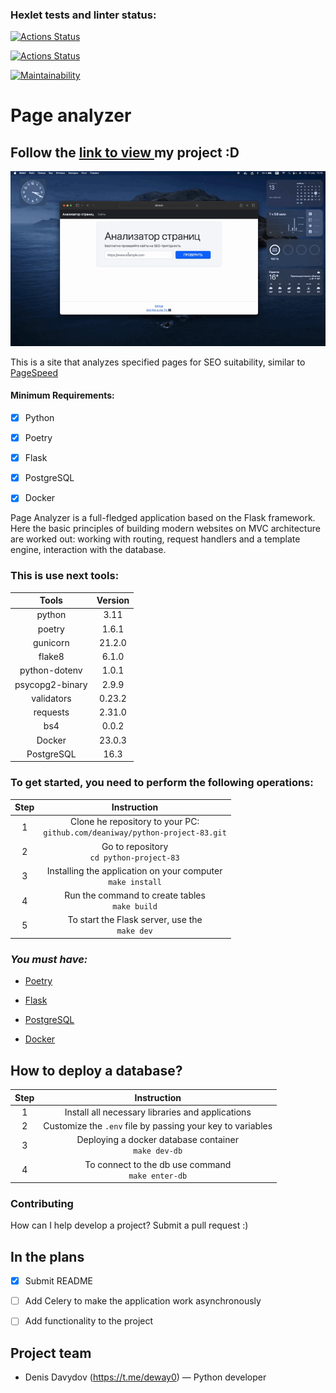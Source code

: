 ### Hexlet tests and linter status:

[![Actions Status](https://github.com/deaniway/python-project-83/actions/workflows/hexlet-check.yml/badge.svg)](https://github.com/deaniway/python-project-83/actions)

[![Actions Status](https://github.com/deaniway/python-project-83/actions/workflows/linter.yml/badge.svg)](https://github.com/deaniway/python-project-83/actions)

[![Maintainability](https://api.codeclimate.com/v1/badges/e6a8f9b0171c0b9a1b3b/maintainability)](https://codeclimate.com/github/deaniway/python-project-83/maintainability)

# Page analyzer
## Follow the [link to view ](https://python-project-83-1-gyiq.onrender.com) my project :D

[![asciicast](https://github.com/deaniway/GIF_GIF/blob/main/PA.gif)](https://github.com/deaniway/GIF_GIF/blob/main/PA.gif)

This is a site that analyzes specified pages for SEO suitability, similar to [PageSpeed](https://pagespeed.web.dev/)


#### Minimum Requirements:
 - [x] Python 
 - [x] Poetry
 - [x] Flask
 - [x] PostgreSQL
 - [x] Docker


Page Analyzer is a full-fledged application based on the Flask framework. 
Here the basic principles of building modern websites on MVC architecture are worked out: working with routing, 
request handlers and a template engine, interaction with the database.


### This is  use next tools:

|      Tools      | Version |
|:---------------:|:-------:|
|     python      |  3.11   |
|     poetry      |  1.6.1  |
|    gunicorn     | 21.2.0  |
|     flake8      |  6.1.0  |
|  python-dotenv  |  1.0.1  |
| psycopg2-binary |  2.9.9  |
|   validators    | 0.23.2  |
|    requests     | 2.31.0  |
|       bs4       |  0.0.2  |
|     Docker      | 23.0.3  |
|   PostgreSQL    |  16.3   |





### To get started, you need to perform the following operations:

| Step |                                   Instruction                                   |
|:----:|:-------------------------------------------------------------------------------:|
|  1   | Clone he repository to your PC:<br/>`github.com/deaniway/python-project-83.git` |
|  2   |                   Go to repository<br/>`cd python-project-83`                   |
|  3   |         Installing the application on your computer<br/>`make install`          | 
|  4   |                Run the command to create tables<br/>`make build`                | 
|  5   |                To start the Flask server, use the<br/>`make dev`                |





### *You must have:* 

- [Poetry](https://python-poetry.org) 

- [Flask](https://flask.palletsprojects.com/en/3.0.x/) 

- [PostgreSQL](https://www.postgresql.org/) 

- [Docker](https://www.docker.com/) 


## How to deploy a database?

| Step |                        Instruction                         |
|:----:|:----------------------------------------------------------:|
|  1   |      Install all necessary libraries and applications      |
|  2   | Customize the `.env` file by passing your key to variables |
|  3   |  Deploying a docker database container<br/>`make dev-db`   | 
|  4   |    To connect to the db use command<br/>`make enter-db`    | 



### Contributing

How can I help develop a project? Submit a pull request :)




## In the plans
- [x] Submit README
- [ ] Add Сelery to make the application work asynchronously
- [ ] Add functionality to the project



## Project team
- Denis Davydov (https://t.me/deway0) — Python developer

